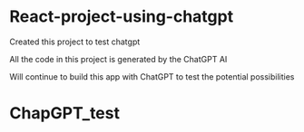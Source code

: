 # React-project-using-chatgpt

Created this project to test chatgpt

All the code in this project is generated by the ChatGPT AI

Will continue to build this app with ChatGPT to test the potential possibilities
# ChapGPT_test
